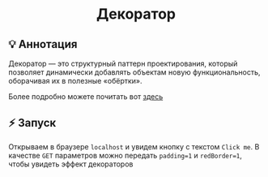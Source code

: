 <div align="center">
    <h1>Декоратор</h1>
</div>

## :bulb: Аннотация
Декоратор — это структурный паттерн проектирования, который позволяет динамически
добавлять объектам новую функциональность, оборачивая их в полезные «обёртки».

Более подробно можете почитать вот [здесь](https://refactoring.guru/ru/design-patterns/decorator)

## :zap: Запуск
Открываем в браузере `localhost` и увидем кнопку с текстом `Click me`.
В качестве `GET` параметров можно передать `padding=1` и `redBorder=1`,
чтобы увидеть эффект декораторов